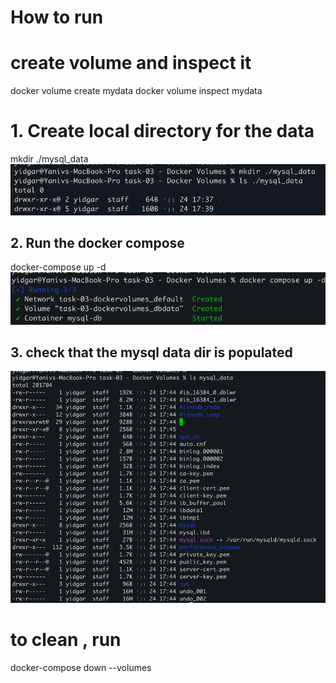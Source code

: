 # How to run 

# create volume and inspect it 
docker volume create mydata 
docker volume inspect mydata

# 1. Create local directory for the data 
mkdir ./mysql_data
![img.png](img.png)

## 2. Run the docker compose 
docker-compose up -d
![img_2.png](img_2.png)

## 3. check that the mysql data dir is populated
![img_3.png](img_3.png)

# to clean , run  
docker-compose down --volumes
